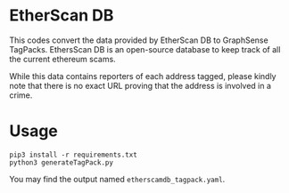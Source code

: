 # EtherScan DB

This codes convert the data provided by EtherScan DB to GraphSense TagPacks. EthersScan DB is an open-source database to keep track of all the current ethereum scams.

While this data contains reporters of each address tagged, please kindly note that there is no exact URL proving that the address is involved in a crime.


# Usage
```
pip3 install -r requirements.txt
python3 generateTagPack.py
```

You may find the output named `etherscamdb_tagpack.yaml`.
